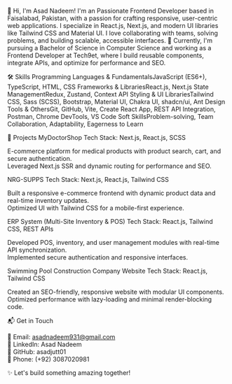 👋 Hi, I'm Asad Nadeem!
I'm an Passionate Frontend Developer based in Faisalabad, Pakistan, with a passion for crafting responsive, user-centric web applications. I specialize in React.js, Next.js, and modern UI libraries like Tailwind CSS and Material UI. I love collaborating with teams, solving problems, and building scalable, accessible interfaces.
🌱 Currently, I'm pursuing a Bachelor of Science in Computer Science and working as a Frontend Developer at Tech9et, where I build reusable components, integrate APIs, and optimize for performance and SEO.

🛠️ Skills
Programming Languages & FundamentalsJavaScript (ES6+), TypeScript, HTML, CSS
Frameworks & LibrariesReact.js, Next.js
State ManagementRedux, Zustand, Context API
Styling & UI LibrariesTailwind CSS, Sass (SCSS), Bootstrap, Material UI, Chakra UI, shadcn/ui, Ant Design
Tools & OthersGit, GitHub, Vite, Create React App, REST API Integration, Postman, Chrome DevTools, VS Code
Soft SkillsProblem-solving, Team Collaboration, Adaptability, Eagerness to Learn

🚀 Projects
MyDoctorShop Tech Stack: Next.js, React.js, SCSS  

E-commerce platform for medical products with product search, cart, and secure authentication.  
Leveraged Next.js SSR and dynamic routing for performance and SEO.

NRG-SUPPS Tech Stack: Next.js, React.js, Tailwind CSS  

Built a responsive e-commerce frontend with dynamic product data and real-time inventory updates.  
Optimized UI with Tailwind CSS for a mobile-first experience.

ERP System (Multi-Site Inventory & POS) Tech Stack: React.js, Tailwind CSS, REST APIs  

Developed POS, inventory, and user management modules with real-time API synchronization.  
Implemented secure authentication and responsive interfaces.

Swimming Pool Construction Company Website Tech Stack: React.js, Tailwind CSS  

Created an SEO-friendly, responsive website with modular UI components.  
Optimized performance with lazy-loading and minimal render-blocking code.


📬 Get in Touch

📧 Email: asadnadeem931@gmail.com  
🔗 LinkedIn: Asad Nadeem  
🐙 GitHub: asadjutt01  
📱 Phone: (+92) 3087020981


✨ Let's build something amazing together!
